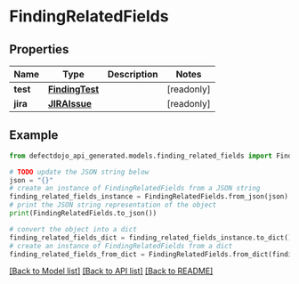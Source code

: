 # FindingRelatedFields


## Properties

Name | Type | Description | Notes
------------ | ------------- | ------------- | -------------
**test** | [**FindingTest**](FindingTest.md) |  | [readonly] 
**jira** | [**JIRAIssue**](JIRAIssue.md) |  | [readonly] 

## Example

```python
from defectdojo_api_generated.models.finding_related_fields import FindingRelatedFields

# TODO update the JSON string below
json = "{}"
# create an instance of FindingRelatedFields from a JSON string
finding_related_fields_instance = FindingRelatedFields.from_json(json)
# print the JSON string representation of the object
print(FindingRelatedFields.to_json())

# convert the object into a dict
finding_related_fields_dict = finding_related_fields_instance.to_dict()
# create an instance of FindingRelatedFields from a dict
finding_related_fields_from_dict = FindingRelatedFields.from_dict(finding_related_fields_dict)
```
[[Back to Model list]](../README.md#documentation-for-models) [[Back to API list]](../README.md#documentation-for-api-endpoints) [[Back to README]](../README.md)


